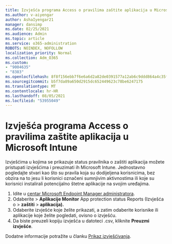 ```yaml
---
title: Izvješća programa Access o pravilima zaštite aplikacija u Microsoft Intune
ms.author: v-aiyengar
author: AshaIyengar21
manager: dansimp
ms.date: 02/25/2021
ms.audience: Admin
ms.topic: article
ms.service: o365-administration
ROBOTS: NOINDEX, NOFOLLOW
localization_priority: Normal
ms.collection: Adm_O365
ms.custom:
- "9004635"
- "8383"
ms.openlocfilehash: 8f8f156ebb7f6e6a6d2a82de0391577a12ab6c9ddd864a4c35f0e24c4ac638d9
ms.sourcegitcommit: b5f7da89a650d2915dc652449623c78be6247175
ms.translationtype: MT
ms.contentlocale: hr-HR
ms.lasthandoff: 08/05/2021
ms.locfileid: "53955049"
---
```

# <a name="access-reports-about-app-protection-policies-in-microsoft-intune"></a>Izvješća programa Access o pravilima zaštite aplikacija u Microsoft Intune

Izvješćima u kojima se prikazuje status pravilnika o zaštiti aplikacija možete pristupati izvješćima i preuzimati ih Microsoft Intune. Jednostavno pogledajte stvari kao što su pravila koja su dodijeljena korisnicima, bez obzira na to jesu li korisnici označeni sumnjivim aktivnostima ili koje su korisnici instalirali potencijalno štetne aplikacije na svojim uređajima.

1. Idite u [centar Microsoft Endpoint Manager administratora](https://go.microsoft.com/fwlink/?linkid=2109431).
1. Odaberite   >  **Aplikacije Monitor** App protection status Reports (Izvješća o  >  **zaštiti**  >  **aplikacija).**
1. Odaberite izvješće koje želite prikazati, a zatim odaberite korisnike ili aplikacije koje želite pogledati, ovisno o izvješću.
1. Da biste preuzeli kopiju izvješća u datoteci .csv, kliknite **Preuzmi izvješće**.

Dodatne informacije potražite u članku [Prikaz izvješćivanja](https://go.microsoft.com/fwlink/?linkid=2109431).
